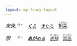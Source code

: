 ```yaml
---
layout: my-fancy-layout
---
```


<big>*来*來</big> <small><sup>ライ</sup></small>　*[**く**る]()*　[**き**たる]()　[<ruby>到来<rt>たうらい</rt></ruby>]()

<big>*崇*　</big> <small><sup>スヽ</sup></small>　*[**あが**める](https://jisho.org/search/崇める)*　*[<ruby>崇拝<rt>すゝはい</rt></ruby>](https://jisho.org/search/崇拝)*　[<ruby>崇高<rt>すゝかう</rt></ruby>](https://jisho.org/search/崇高)
